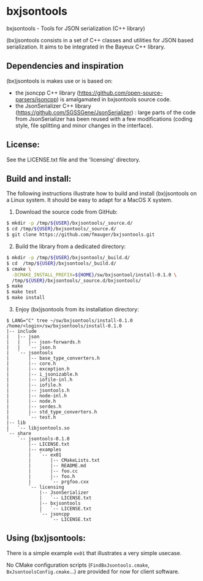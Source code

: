 # bxjsontools

bxjsontools - Tools for JSON serialization (C++ library)

(bx)jsontools consists in a set of  C++ classes and utilities for JSON
based  serialization.  It  aims to  be  integrated in  the Bayeux  C++
library.

## Dependencies and inspiration

(bx)jsontools is makes use or is based on:
* the jsoncpp C++ library (https://github.com/open-source-parsers/jsoncpp)
is amalgamated in bxjsontools source code.
* the              JsonSerializer             C++              library
  (https://github.com/SGSSGene/JsonSerializer)  : large  parts of  the
  code from  JsonSerializer has been  reused with a  few modifications
  (coding style, file splitting and minor changes in the interface).


## License:

See the LICENSE.txt file and the 'licensing' directory.


## Build and install:

The  following  instructions  illustrate  how  to  build  and  install
(bx)jsontools on  a Linux  system. It  should be easy  to adapt  for a
MacOS X system.

1. Download the source code from GitHub:
```sh
$ mkdir -p /tmp/${USER}/bxjsontools/_source.d/
$ cd /tmp/${USER}/bxjsontools/_source.d/
$ git clone https://github.com/fmauger/bxjsontools.git
```
2. Build the library from a dedicated directory:
```sh
$ mkdir -p /tmp/${USER}/bxjsontools/_build.d/
$ cd  /tmp/${USER}/bxjsontools/_build.d/
$ cmake \
  -DCMAKE_INSTALL_PREFIX=${HOME}/sw/bxjsontool/install-0.1.0 \
  /tmp/${USER}/bxjsontools/_source.d/bxjsontools/
$ make
$ make test
$ make install
```
3. Enjoy (bx)jsontools from its installation directory:
```
$ LANG="C" tree ~/sw/bxjsontools/install-0.1.0
/home/<login>/sw/bxjsontools/install-0.1.0
|-- include
|   |-- json
|   |   |-- json-forwards.h
|   |   `-- json.h
|   `-- jsontools
|       |-- base_type_converters.h
|       |-- core.h
|       |-- exception.h
|       |-- i_jsonizable.h
|       |-- iofile-inl.h
|       |-- iofile.h
|       |-- jsontools.h
|       |-- node-inl.h
|       |-- node.h
|       |-- serdes.h
|       |-- std_type_converters.h
|       `-- test.h
|-- lib
|   `-- libjsontools.so
`-- share
    `-- jsontools-0.1.0
        |-- LICENSE.txt
        |-- examples
        |   `-- ex01
        |       |-- CMakeLists.txt
        |       |-- README.md
        |       |-- foo.cc
        |       |-- foo.h
        |       `-- prgfoo.cxx
        `-- licensing
            |-- JsonSerializer
            |   `-- LICENSE.txt
            |-- bxjsontools
            |   `-- LICENSE.txt
            `-- jsoncpp
                `-- LICENSE.txt
```

## Using (bx)jsontools:

There  is a  simple example  ``ex01`` that  illustrates a  very simple
usecase.

No    CMake    configuration    scripts    (``FindBxJsontools.cmake``,
``BxJsontoolsConfig.cmake``...)   are  provided  for  now  for  client
software.
